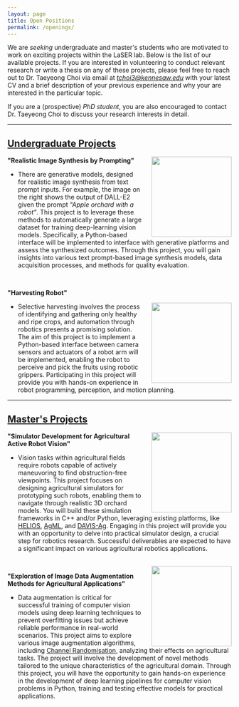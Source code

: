 ```yaml
---
layout: page
title: Open Positions
permalink: /openings/
---
```


We are *seeking* undergraduate and master's students who are motivated to work on exciting projects within the LaSER lab. Below is the list of our available projects. If you are interested in volunteering to conduct relevant research or write a thesis on any of these projects, please feel free to reach out to Dr. Taeyeong Choi via email at *tchoi3@kennesaw.edu* with your latest CV and a brief description of your previous experience and why your are interested in the particular topic.

If you are a (prospective) *PhD student*, you are also encouraged to contact Dr. Taeyeong Choi to discuss your research interests in detail. 

---

## <u>Undergraduate Projects</u>

<img style="margin: 0 0 0 20px; float: right;" width="180" src="../images/dalle.png">

**"Realistic Image Synthesis by Prompting"**

- There are generative models, designed for realistic image synthesis from text prompt inputs. For example, the image on the right shows the output of DALL-E2 given the prompt *"Apple orchard with a robot"*.
This project is to leverage these methods to automatically generate a large dataset for training deep-learning vision models.
Specifically, a Python-based interface will be implemented to interface with generative platforms and assess the synthesized outcomes. 
Through this project, you will gain insights into various text prompt-based image synthesis models, data acquisition processes, and methods for quality evaluation. 

<br>

**"Harvesting Robot"**

<img style="margin: 0 0 0 20px; float: right;" width="180" src="../images/robot_harvester.jpg">

- Selective harvesting involves the process of identifying and gathering only healthy and ripe crops, and automation through robotics presents a promising solution.
The aim of this project is to implement a Python-based interface between camera sensors and actuators of a robot arm will be implemented, enabling the robot to perceive and pick the fruits using robotic grippers. Participating in this project will provide you with hands-on experience in robot programming, perception, and motion planning. 


---

## <u>Master's Projects</u>

<img style="margin: 0 0 0 20px; float: right;" width="180" src="../images/davis-ag.png">

**"Simulator Development for Agricultural Active Robot Vision"**
- Vision tasks within agricultural fields require robots capable of actively maneuvoring to find obstruction-free viewpoints. 
This project focuses on designing agricultural simulators for prototyping such robots, enabling them to navigate through realistic 3D orchard models. 
You will build these simulation frameworks in C++ and/or Python, leveraging existing platforms, like [HELIOS](https://baileylab.ucdavis.edu/software/helios/index.html), [AgML](https://github.com/Project-AgML/AgML), and [DAVIS-Ag](https://github.com/ctyeong/DAVIS-Ag/tree/main). 
Engaging in this project will provide you with an opportunity to delve into practical simulator design, a crucial step for robotics research. 
Successful deliverables are expected to have a significant impact on various agricultural robotics applications.
 
<br>

<img style="margin: 0 0 0 20px; float: right;" width="180" src="../images/ch-rand.png">

**"Exploration of Image Data Augmentation Methods for Agricultural Applications"**
- Data augmentation is critical for successful training of computer vision models using deep learning techniques to prevent overfitting issues but achieve reliable performance in real-world scenarios. 
This project aims to explore various image augmentation algorithms, including [Channel Randomisation](https://github.com/ctyeong/ch-rand), analyzing their effects on agricultural tasks. 
The project will involve the development of novel methods tailored to the unique characteristics of the agricultural domain.
Through this project, you will have the opportunity to gain hands-on experience in the development of deep learning pipelines for computer vision problems in Python, training and testing effective models for practical applications. 